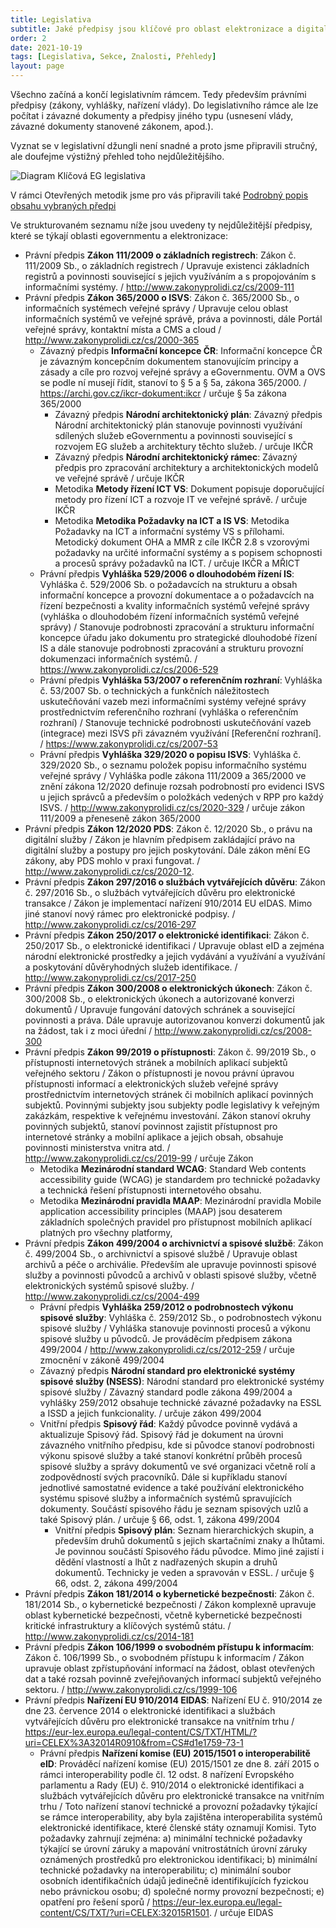 ```yaml
---
title: Legislativa
subtitle: Jaké předpisy jsou klíčové pro oblast elektronizace a digitalizace veřejné správy a co tyto hlavní předpisy obsahují
order: 2
date: 2021-10-19
tags: [Legislativa, Sekce, Znalosti, Přehledy]
layout: page
---
```


Všechno začíná a končí legislativním rámcem. Tedy především právními předpisy (zákony, vyhlášky, nařízení vlády). Do legislativního rámce ale lze počítat i závazné dokumenty a předpisy jiného typu (usnesení vlády, závazné dokumenty stanovené zákonem, apod.).

Vyznat se v legislativní džungli není snadné a proto jsme připravili stručný, ale doufejme výstižný přehled toho nejdůležitějšího.


![Diagram Klíčová EG legislativa](https://gitlab.com/egdilna/architektura-eg-urad/-/raw/Schv%C3%A1len%C3%A9/diagramy/Kl%C3%AD%C4%8Dov%C3%A1-EG-legislativa.png)


V rámci Otevřených metodik jsme pro vás připravili také [Podrobný popis obsahu vybraných předpi](http://www.openczeg.cz//otevrene-metodiky/legislativa/eg-legislativa-podrobny-popis/#z%C3%A1kon-%C4%8D-2972016-sb-o-slu%C5%BEb%C3%A1ch-vytv%C3%A1%C5%99ej%C3%ADc%C3%ADch-d%C5%AFv%C4%9Bru-pro-elektronick%C3%A9-transakce)

Ve strukturovaném seznamu níže jsou uvedeny ty nejdůležitější předpisy, které se týkají oblasti egovernmentu a elektronizace:

-   Právní předpis **Zákon 111/2009 o základních registrech**: Zákon č. 111/2009 Sb., o základních registrech / Upravuje existenci základních registrů a povinnosti související s jejich využíváním a s propojováním s informačními systémy. / <http://www.zakonyprolidi.cz/cs/2009-111>
-   Právní předpis **Zákon 365/2000 o ISVS**: Zákon č. 365/2000 Sb., o informačních systémech veřejné správy / Upravuje celou oblast informačních systémů ve veřejné správě, práva a povinnosti, dále Portál veřejné správy, kontaktní místa a CMS a cloud / <http://www.zakonyprolidi.cz/cs/2000-365>
    -   Závazný předpis **Informační koncepce ČR**: Informační koncepce ČR je závazným koncepčním dokumentem stanovujícím principy a zásady a cíle pro rozvoj veřejné správy a eGovernmentu. OVM a OVS se podle ní musejí řídit, stanoví to § 5 a § 5a, zákona 365/2000. / <https://archi.gov.cz/ikcr-dokument:ikcr> / určuje § 5a zákona 365/2000
        -   Závazný předpis **Národní architektonický plán**: Závazný předpis Národní architektonický plán stanovuje povinnosti využívání sdílených služeb eGovernmentu a povinnosti související s rozvojem EG služeb a architektury těchto služeb. / určuje IKČR
        -   Závazný předpis **Národní architektonický rámec**: Závazný předpis pro zpracování architektury a architektonických modelů ve veřejné správě / určuje IKČR
        -   Metodika **Metody řízení ICT VS**: Dokument popisuje doporučující metody pro řízení ICT a rozvoje IT ve veřejné správě. / určuje IKČR
        -   Metodika **Metodika Požadavky na ICT a IS VS**: Metodika Požadavky na ICT a informační systémy VS s přílohami. Metodický dokument OHA a MMR z cíle IKČR 2.8 s vzorovými požadavky na určité informační systémy a s popisem schopnosti a procesů správy požadavků na ICT. / určuje IKČR a MŘICT
    -   Právní předpis **Vyhláška 529/2006 o dlouhodobém řízení IS**: Vyhláška č. 529/2006 Sb. o požadavcích na strukturu a obsah informační koncepce a provozní dokumentace a o požadavcích na řízení bezpečnosti a kvality informačních systémů veřejné správy (vyhláška o dlouhodobém řízení informačních systémů veřejné správy) / Stanovuje podrobnosti zpracování a strukturu informační koncepce úřadu jako dokumentu pro strategické dlouhodobé řízení IS a dále stanovuje podrobnosti zpracování a strukturu provozní dokumenzaci informačních systémů. / <https://www.zakonyprolidi.cz/cs/2006-529>
    -   Právní předpis **Vyhláška 53/2007 o referenčním rozhraní**: Vyhláška č. 53/2007 Sb. o technických a funkčních náležitostech uskutečňování vazeb mezi informačními systémy veřejné správy prostřednictvím referenčního rozhraní (vyhláška o referenčním rozhraní) / Stanovuje technické podrobnosti uskutečňování vazeb (integrace) mezi ISVS při závazném využívání \[Referenční rozhraní\]. / <https://www.zakonyprolidi.cz/cs/2007-53>
    -   Právní předpis **Vyhláška 329/2020 o popisu ISVS**: Vyhláška č. 329/2020 Sb., o seznamu položek popisu informačního systému veřejné správy / Vyhláška podle zákona 111/2009 a 365/2000 ve znění zákona 12/2020 definuje rozsah podrobností pro evidenci ISVS u jejich správců a především o položkách vedených v RPP pro každý ISVS. / <http://www.zakonyprolidi.cz/cs/2020-329> / určuje zákon 111/2009 a přeneseně zákon 365/2000
-   Právní předpis **Zákon 12/2020 PDS**: Zákon č. 12/2020 Sb., o právu na digitální služby / Zákon je hlavním předpisem zakládající právo na digitální služby a postupy pro jejich poskytování. Dále zákon mění EG zákony, aby PDS mohlo v praxi fungovat. / <http://www.zakonyprolidi.cz/cs/2020-12>.
-   Právní předpis **Zákon 297/2016 o službách vytvářejících důvěru**: Zákon č. 297/2016 Sb., o službách vytvářejících důvěru pro elektronické transakce / Zákon je implementací nařízení 910/2014 EU eIDAS. Mimo jiné stanoví nový rámec pro elektronické podpisy. / <http://www.zakonyprolidi.cz/cs/2016-297>
-   Právní předpis **Zákon 250/2017 o elektronické identifikaci**: Zákon č. 250/2017 Sb., o elektronické identifikaci / Upravuje oblast eID a zejména národní elektronické prostředky a jejich vydávání a využívání a využívání a poskytování důvěryhodných služeb identifikace. / <http://www.zakonyprolidi.cz/cs/2017-250>
-   Právní předpis **Zákon 300/2008 o elektronických úkonech**: Zákon č. 300/2008 Sb., o elektronických úkonech a autorizované konverzi dokumentů / Upravuje fungování datových schránek a související povinnosti a práva. Dále upravuje autorizovanou konverzi dokumentů jak na žádost, tak i z moci úřední / <http://www.zakonyprolidi.cz/cs/2008-300>
-   Právní předpis **Zákon 99/2019 o přístupnosti**: Zákon č. 99/2019 Sb., o přístupnosti internetových stránek a mobilních aplikací subjektů veřejného sektoru / Zákon o přístupnosti je novou právní úpravou přístupnosti informací a elektronických služeb veřejné správy prostřednictvím internetových stránek či mobilních aplikací povinných subjektů. Povinnými subjekty jsou subjekty podle legislativy k veřejným zakázkám, respektive k veřejnému investování. Zákon stanoví okruhy povinných subjektů, stanoví povinnost zajistit přístupnost pro internetové stránky a mobilní aplikace a jejich obsah, obsahuje povinnosti ministerstva vnitra atd. / <http://www.zakonyprolidi.cz/cs/2019-99> / určuje Zákon
    -   Metodika **Mezinárodní standard WCAG**: Standard Web contents accessibility guide (WCAG) je standardem pro technické požadavky a technická řešení přístupnosti internetového obsahu.
    -   Metodika **Mezinárodní pravidla MAAP**: Mezinárodní pravidla Mobile application accessibility principles (MAAP) jsou desaterem základních společných pravidel pro přístupnost mobilních aplikací platných pro všechny platformy,
-   Právní předpis **Zákon 499/2004 o archivnictví a spisové službě**: Zákon č. 499/2004 Sb., o archivnictví a spisové službě / Upravuje oblast archivů a péče o archiválie. Především ale upravuje povinnosti spisové služby a povinnosti původců a archivů v oblasti spisové služby, včetně elektronických systémů spisové služby. / <http://www.zakonyprolidi.cz/cs/2004-499>
    -   Právní předpis **Vyhláška 259/2012 o podrobnostech výkonu spisové služby**: Vyhláška č. 259/2012 Sb., o podrobnostech výkonu spisové služby / Vyhláška stanovuje povinnosti procesů a výkonu spisové služby u původců. Je prováděcím předpisem zákona 499/2004 / <http://www.zakonyprolidi.cz/cs/2012-259> / určuje zmocnění v zákoně 499/2004
    -   Závazný předpis **Národní standard pro elektronické systémy spisové služby (NSESS)**: Národní standard pro elektronické systémy spisové služby / Závazný standard podle zákona 499/2004 a vyhlášky 259/2012 obsahuje technické závazné požadavky na ESSL a ISSD a jejich funkcionality. / určuje zákon 499/2004
    -   Vnitřní předpis **Spisový řád**: Každý původce povinně vydává a aktualizuje Spisový řád. Spisový řád je dokument na úrovni závazného vnitřního předpisu, kde si původce stanoví podrobnosti výkonu spisové služby a také stanoví konkrétní průběh procesů spisové služby a správy dokumentů ve své organizaci včetně rolí a zodpovědností svých pracovníků. Dále si kupříkladu stanoví jednotlivé samostatné evidence a také používání elektronického systému spisové služby a informačních systémů spravujících dokumenty. Součástí spisového řádu je seznam spisových uzlů a také Spisový plán. / určuje § 66, odst. 1, zákona 499/2004
        -   Vnitřní předpis **Spisový plán**: Seznam hierarchických skupin, a především druhů dokumentů s jejich skartačními znaky a lhůtami. Je povinnou součástí Spisového řádu původce. Mimo jiné zajistí i dědění vlastností a lhůt z nadřazených skupin a druhů dokumentů. Technicky je veden a spravován v ESSL. / určuje § 66, odst. 2, zákona 499/2004
-   Právní předpis **Zákon 181/2014 o kybernetické bezpečnosti**: Zákon č. 181/2014 Sb., o kybernetické bezpečnosti / Zákon komplexně upravuje oblast kybernetické bezpečnosti, včetně kybernetické bezpečnosti kritické infrastruktury a klíčových systémů státu. / <http://www.zakonyprolidi.cz/cs/2014-181>
-   Právní předpis **Zákon 106/1999 o svobodném přístupu k informacím**: Zákon č. 106/1999 Sb., o svobodném přístupu k informacím / Zákon upravuje oblast zpřístupňování informací na žádost, oblast otevřených dat a také rozsah povinně zveřejňovaných informací subjektů veřejného sektoru. / <http://www.zakonyprolidi.cz/cs/1999-106>
-   Právní předpis **Nařízení EU 910/2014 EIDAS**: Nařízení EU č. 910/2014 ze dne 23. července 2014 o elektronické identifikaci a službách vytvářejících důvěru pro elektronické transakce na vnitřním trhu / <https://eur-lex.europa.eu/legal-content/CS/TXT/HTML/?uri=CELEX%3A32014R0910&from=CS#d1e1759-73-1>
    -   Právní předpis **Nařízení komise (EU) 2015/1501 o interoperabilitě eID**: Prováděcí nařízení komise (EU) 2015/1501 ze dne 8. září 2015 o rámci interoperability podle čl. 12 odst. 8 nařízení Evropského parlamentu a Rady (EU) č. 910/2014 o elektronické identifikaci a službách vytvářejících důvěru pro elektronické transakce na vnitřním trhu / Toto nařízení stanoví technické a provozní požadavky týkající se rámce interoperability, aby byla zajištěna interoperabilita systémů elektronické identifikace, které členské státy oznamují Komisi. Tyto požadavky zahrnují zejména: a) minimální technické požadavky týkající se úrovní záruky a mapování vnitrostátních úrovní záruky oznámených prostředků pro elektronickou identifikaci; b) minimální technické požadavky na interoperabilitu; c) minimální soubor osobních identifikačních údajů jedinečně identifikujících fyzickou nebo právnickou osobu; d) společné normy provozní bezpečnosti; e) opatření pro řešení sporů / <https://eur-lex.europa.eu/legal-content/CS/TXT/?uri=CELEX:32015R1501>. / určuje EIDAS
